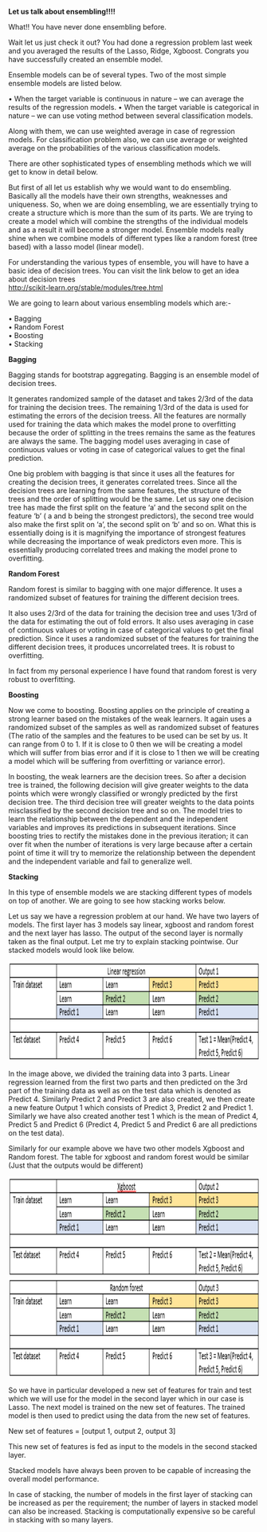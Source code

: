 <b>Let us talk about ensembling!!!!</b>  

What!! You have never done ensembling before.  

Wait let us just check it out? You had done a regression problem last week and you averaged the results of the Lasso, Ridge, Xgboost. Congrats you have successfully created an ensemble model.  

Ensemble models can be of several types. Two of the most simple ensemble models are listed below.  

•	When the target variable is continuous in nature – we can average the results of the regression models.
•	When the target variable is categorical in nature – we can use voting method between several classification models. 

Along with them, we can use weighted average in case of regression models. For classification problem also, we can use average or weighted average on the probabilities of the various classification models.  

There are other sophisticated types of ensembling methods which we will get to know in detail below.  

But first of all let us establish why we would want to do ensembling. Basically all the models have their own strengths, weaknesses and uniqueness. So, when we are doing ensembling, we are essentially trying to create a structure which is more than the sum of its parts. We are trying to create a model which will combine the strengths of the individual models and as a result it will become a stronger model. Ensemble models really shine when we combine models of different types like a random forest (tree based) with a lasso model (linear model).  

For understanding the various types of ensemble, you will have to have a basic idea of decision trees. You can visit the link below to get an idea about decision trees  
<a href="Decision tree">http://scikit-learn.org/stable/modules/tree.html</a> 

We are going to learn about various ensembling models which are:-  

•	Bagging  
•	Random Forest  
•	Boosting  
•	Stacking

<b>Bagging</b>  

Bagging stands for bootstrap aggregating. Bagging is an ensemble model of decision trees.  

It generates randomized sample of the dataset and takes 2/3rd of the data for training the decision trees. The remaining 1/3rd of the data is used for estimating the errors of the decision treess. All the features are normally used for training the data which makes the model prone to overfitting because the order of splitting in the trees remains the same as the features are always the same. The bagging model uses averaging in case of continuous values or voting in case of categorical values to get the final prediction.  

One big problem with bagging is that since it uses all the features for creating the decision trees, it generates correlated trees. Since all the decision trees are learning from the same features, the structure of the trees and the order of splitting would be the same. Let us say one decision tree has made the first split on the feature ‘a’ and the second split on the feature ‘b’ ( a and b being the strongest predictors), the second tree would also make the first split on ‘a’, the second split on ‘b’ and so on. What this is essentially doing is it is magnifying the importance of strongest features while decreasing the importance of weak predictors even more. This is essentially producing correlated trees and making the model prone to overfitting.  

<b>Random Forest</b>  

Random forest is similar to bagging with one major difference. It uses a randomized subset of features for training the different decision trees.  

It also uses 2/3rd of the data for training the decision tree and uses 1/3rd of the data for estimating the out of fold errors. It also uses averaging in case of continuous values or voting in case of categorical values to get the final prediction.
Since it uses a randomized subset of the features for training the different decision trees, it produces uncorrelated trees. It is robust to overfitting.  

In fact from my personal experience I have found that random forest is very robust to overfitting.  

<b>Boosting</b>  

Now we come to boosting. Boosting applies on the principle of creating a strong learner based on the mistakes of the weak learners. It again uses a randomized subset of the samples as well as randomized subset of features (The ratio of the samples and the features to be used can be set by us. It can range from 0 to 1. If it is close to 0 then we will be creating a model which will suffer from bias error and if it is close to 1 then we will be creating a model which will be suffering from overfitting or variance error).  

In boosting, the weak learners are the decision trees. So after a decision tree is trained, the following decision will give greater weights to the data points which were wrongly classified or wrongly predicted by the first decision tree. The third decision tree will greater weights to the data points misclassified by the second decision tree and so on. The model tries to learn the relationship between the dependent and the independent variables and improves its predictions in subsequent iterations. 
Since boosting tries to rectify the mistakes done in the previous iteration; it can over fit when the number of iterations is very large because after a certain point of time it will try to memorize the relationship between the dependent and the independent variable and fail to generalize well.  

<b>Stacking</b>  

In this type of ensemble models we are stacking different types of models on top of another. We are going to see how stacking works below.  

Let us say we have a regression problem at our hand. We have two layers of models. The first layer has 3 models say linear, xgboost and random forest and the next layer has lasso. The output of the second layer is normally taken as the final output. Let me try to explain stacking pointwise. Our stacked models would look like below.

<img src="/assets/ensembling_1.PNG" height="200" width="900">  

In the image above, we divided the training data into 3 parts. Linear regression learned from the first two parts and then predicted on the 3rd part of the training data as well as on the test data which is denoted as Predict 4.  Similarly Predict 2 and Predict 3 are also created, we then create a new feature Output 1 which consists of Predict 3, Predict 2 and Predict 1. Similarly we have also created another test 1 which is the mean of Predict 4, Predict 5 and Predict 6 (Predict 4, Predict 5 and Predict 6 are all predictions on the test data).  

Similarly for our example above we have two other models Xgboost and Random forest. The table for xgboost and random forest would be similar (Just that the outputs would be different)  
 
<img src="/assets/ensembling_2.PNG" height="200" width="900">  

<img src="/assets/ensembling_3.PNG" height="200" width="900"> 

So we have in particular developed a new set of features for train and test which we will use for the model in the second layer which in our case is Lasso. The next model is trained on the new set of features. The trained model is then used to predict using the data from the new set of features.  

New set of features = [output 1, output 2, output 3]  

This new set of features is fed as input to the models in the second stacked layer.  

Stacked models have always been proven to be capable of increasing the overall model performance.  

In case of stacking, the number of models in the first layer of stacking can be increased as per the requirement; the number of layers in stacked model can also be increased. Stacking is computationally expensive so be careful in stacking with so many layers.
